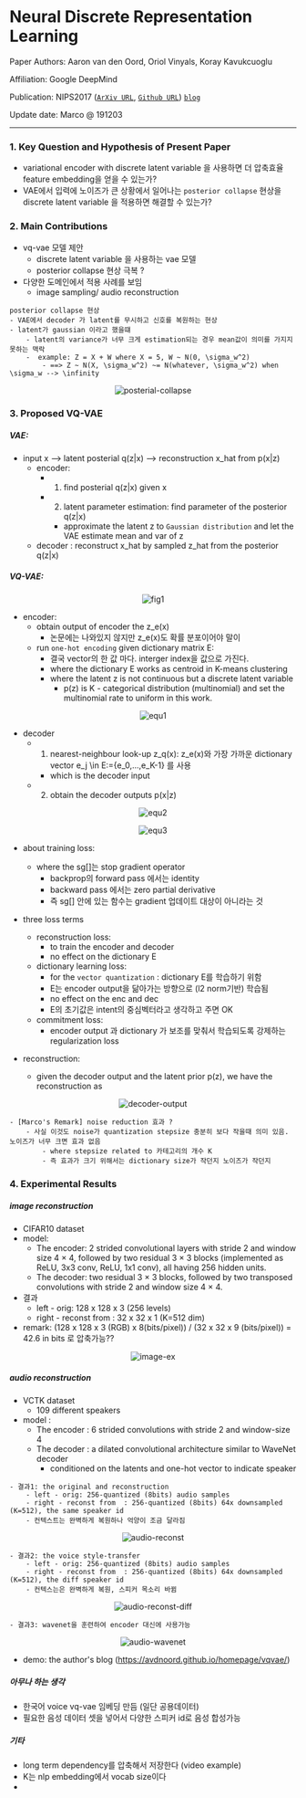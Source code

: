 # Neural Discrete Representation Learning
Paper Authors: Aaron van den Oord, Oriol Vinyals, Koray Kavukcuoglu

Affiliation: Google DeepMind

Publication: NIPS2017 ([`ArXiv URL`](https://arxiv.org/abs/1711.00937), [`Github URL`](https://github.com/hiwonjoon/tf-vqvae)) [`blog`](https://avdnoord.github.io/homepage/vqvae/)

Update date: Marco @ 191203

---

### 1. Key Question and Hypothesis of Present Paper
- variational encoder with discrete latent variable 을 사용하면 더 압축효율 feature embedding을 얻을 수 있는가?
- VAE에서 입력에 노이즈가 큰 상황에서 일어나는 `posterior collapse` 현상을 discrete latent variable 을 적용하면 해결할 수 있는가?



###  2. Main Contributions
- vq-vae 모델 제안
    - discrete latent variable 을 사용하는 vae 모델
    - posterior collapse 현상 극복 ?
-   다양한 도메인에서 적용 사례를 보임
     - image sampling/ audio reconstruction

```
posterior collapse 현상
- VAE에서 decoder 가 latent를 무시하고 신호를 복원하는 현상
- latent가 gaussian 이라고 했을떄 
    - latent의 variance가 너무 크게 estimation되는 경우 mean값이 의미를 가지지 못하는 맥락
    -  example: Z = X + W where X = 5, W ~ N(0, \sigma_w^2)
        - ==> Z ~ N(X, \sigma_w^2) ~= N(whatever, \sigma_w^2) when \sigma_w --> \infinity
```
<p align="center">
  <img src="https://github.com/jwkanggist/automl-papers-in-practice/blob/master/share-reports/figs/vq-vae/posterial-collapse.png"  title="posterial-collapse">
</p>

###  3. Proposed VQ-VAE

#####  VAE: 
- input x --> latent posterial q(z|x)  -->  reconstruction x_hat from p(x|z)
    - encoder:
        - 1) find posterial q(z|x) given x
        - 2) latent parameter estimation: find parameter of the posterior q(z|x)
            - approximate the latent z to `Gaussian distribution` and let the VAE  estimate mean and var of z
    - decoder : reconstruct x_hat by sampled z_hat from the posterior q(z|x)
    
    
##### VQ-VAE:

<p align="center">
  <img src="https://github.com/jwkanggist/automl-papers-in-practice/blob/master/share-reports/figs/vq-vae/fig1.png"  title="fig1">
</p>

- encoder: 
    - obtain output of encoder the z_e(x)
        - 논문에는 나와있지 않지만  z_e(x)도 확률 분포이어야 말이
    - run `one-hot encoding` given dictionary matrix E:
        - 결국  vector의 한 값 마다. interger index을 값으로 가진다. 
        - where the dictionary E works as centroid in K-means clustering 
        - where the latent z is not continuous but a discrete latent variable 
            - p(z) is K - categorical distribution (multinomial) and set the multinomial rate to uniform  in this work. 
        
 <p align="center">
  <img src="https://github.com/jwkanggist/automl-papers-in-practice/blob/master/share-reports/figs/vq-vae/equ1.png"  title="equ1">
</p>                

    
- decoder 
    - 1) nearest-neighbour look-up z_q(x): z_e(x)와 가장 가까운  dictionary vector e_j \in E:={e_0,...,e_K-1} 를 사용
        - which is the decoder input
    - 2) obtain the decoder outputs p(x|z) 

<p align="center">
  <img src="https://github.com/jwkanggist/automl-papers-in-practice/blob/master/share-reports/figs/vq-vae/equ2.png"  title="equ2">
</p>   
          

<p align="center">
  <img src="https://github.com/jwkanggist/automl-papers-in-practice/blob/master/share-reports/figs/vq-vae/equ3.png"  title="equ3">
</p> 
   
- about training loss: 
    - where the sg[]는 stop gradient operator
        - backprop의 forward pass 에서는 identity
        - backward pass 에서는  zero partial derivative
        - 즉 sg[] 안에 있는 함수는 gradient 업데이트 대상이 아니라는 것
        
- three loss terms
    - reconstruction loss:  
        - to train the encoder and decoder
        - no effect on the dictionary E
    - dictionary learning loss:
        - for the `vector quantization` : dictionary E를 학습하기 위함
        - E는 encoder output을 닮아가는 방향으로 (l2 norm기반) 학습됨
        - no effect on the enc and  dec
        -  E의 초기값은 intent의 중심벡터라고 생각하고 주면 OK
    - commitment loss:
        -  encoder output 과 dictionary 가 보조를 맞춰서 학습되도록 강제하는 regularization loss
        
        
- reconstruction:
    - given the decoder output and the latent prior p(z), we have the reconstruction as
<p align="center">
  <img src="https://github.com/jwkanggist/automl-papers-in-practice/blob/master/share-reports/figs/vq-vae/decoder-output.png"  title="decoder-output">
</p>    


```
- [Marco's Remark] noise reduction 효과 ?
    - 사실 이것도 noise가 quantization stepsize 충분히 보다 작을때 의미 있음. 노이즈가 너무 크면 효과 없음
        - where stepsize related to 카테고리의 개수 K
        - 즉 효과가 크기 위해서는 dictionary size가 작던지 노이즈가 작던지
```       


### 4. Experimental Results

##### image reconstruction
- CIFAR10 dataset
- model:   
    - The encoder: 2 strided convolutional layers with stride 2 and window size 4 × 4, followed by two residual 3 × 3 blocks (implemented as ReLU, 3x3 conv, ReLU, 1x1 conv), all having 256 hidden units. 
    - The decoder: two residual 3 × 3 blocks, followed by two transposed convolutions with stride 2 and window size 4 × 4. 
- 결과   
    - left - orig: 128 x 128 x 3 (256 levels)
    - right - reconst from  : 32 x 32 x 1 (K=512 dim)
- remark: (128 x 128 x 3 (RGB) x 8(bits/pixel)) / (32 x 32 x 9 (bits/pixel)) = 42.6 in bits 로 압축가능??

<p align="center">
  <img src="https://github.com/jwkanggist/automl-papers-in-practice/blob/master/share-reports/figs/vq-vae/image-ex.png"  title="image-ex">
</p>    

##### audio reconstruction 
- VCTK dataset
    - 109 different speakers
- model :
    - The encoder : 6 strided convolutions with stride 2 and window-size 4
    - The decoder :  a dilated convolutional architecture similar to WaveNet decoder
        - conditioned on the latents and one-hot vector to indicate speaker
            
```            
- 결과1: the original and reconstruction    
    - left - orig: 256-quantized (8bits) audio samples
    - right - reconst from  : 256-quantized (8bits) 64x downsampled (K=512), the same speaker id
    - 컨텍스트는 완벽하게 복원하나 억양이 조금 달라짐
```
<p align="center">
  <img src="https://github.com/jwkanggist/automl-papers-in-practice/blob/master/share-reports/figs/vq-vae/audio-reconst.png"  title="audio-reconst">
</p> 

``` 
- 결과2: the voice style-transfer
    - left - orig: 256-quantized (8bits) audio samples
    - right - reconst from  : 256-quantized (8bits) 64x downsampled (K=512), the diff speaker id
    - 컨텍스는은 완벽하게 복원, 스피커 목소리 바뀜
```

<p align="center">
  <img src="https://github.com/jwkanggist/automl-papers-in-practice/blob/master/share-reports/figs/vq-vae/audio-reconst-diff.png"  title="audio-reconst-diff">
</p> 

```
- 결과3: wavenet을 훈련하여 encoder 대신에 사용가능
```
<p align="center">
  <img src="https://github.com/jwkanggist/automl-papers-in-practice/blob/master/share-reports/figs/vq-vae/audio-wavenet.png"  title="audio-wavenet">
</p> 

- demo: the author's blog (https://avdnoord.github.io/homepage/vqvae/)
    
##### 아무나 하는 생각
- 한국어 voice vq-vae 임베딩 만듬 (일단 공용데이터)
- 필요한 음성 데이터 셋을 넣어서 다양한 스피커 id로 음성 합성가능
 
##### 기타
- long term dependency를 압축해서 저장한다 (video example)
- K는 nlp embedding에서 vocab size이다
- 